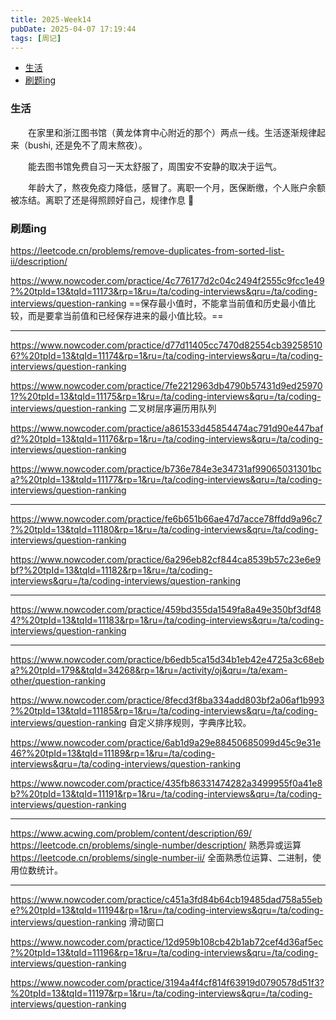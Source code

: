 ```yaml
---
title: 2025-Week14
pubDate: 2025-04-07 17:19:44
tags: [周记]
---
```


- [生活](#%E7%94%9F%E6%B4%BB)      
- [刷题ing](#%E5%88%B7%E9%A2%98ing)

### 生活
&emsp;&emsp;在家里和浙江图书馆（黄龙体育中心附近的那个）两点一线。生活逐渐规律起来（bushi, 还是免不了周末熬夜）。

&emsp;&emsp;能去图书馆免费自习一天太舒服了，周围安不安静的取决于运气。

&emsp;&emsp;年龄大了，熬夜免疫力降低，感冒了。离职一个月，医保断缴，个人账户余额被冻结。离职了还是得照顾好自己，规律作息 :checkered_flag:


### 刷题ing
https://leetcode.cn/problems/remove-duplicates-from-sorted-list-ii/description/

https://www.nowcoder.com/practice/4c776177d2c04c2494f2555c9fcc1e49?%20tpId=13&tqId=11173&rp=1&ru=/ta/coding-interviews&qru=/ta/coding-interviews/question-ranking
==保存最小值时，不能拿当前值和历史最小值比较，而是要拿当前值和已经保存进来的最小值比较。==

---

https://www.nowcoder.com/practice/d77d11405cc7470d82554cb392585106?%20tpId=13&tqId=11174&rp=1&ru=/ta/coding-interviews&qru=/ta/coding-interviews/question-ranking

https://www.nowcoder.com/practice/7fe2212963db4790b57431d9ed259701?%20tpId=13&tqId=11175&rp=1&ru=/ta/coding-interviews&qru=/ta/coding-interviews/question-ranking
二叉树层序遍历用队列

https://www.nowcoder.com/practice/a861533d45854474ac791d90e447bafd?%20tpId=13&tqId=11176&rp=1&ru=/ta/coding-interviews&qru=/ta/coding-interviews/question-ranking

https://www.nowcoder.com/practice/b736e784e3e34731af99065031301bca?%20tpId=13&tqId=11177&rp=1&ru=/ta/coding-interviews&qru=/ta/coding-interviews/question-ranking

---

https://www.nowcoder.com/practice/fe6b651b66ae47d7acce78ffdd9a96c7?%20tpId=13&tqId=11180&rp=1&ru=/ta/coding-interviews&qru=/ta/coding-interviews/question-ranking

https://www.nowcoder.com/practice/6a296eb82cf844ca8539b57c23e6e9bf?%20tpId=13&tqId=11182&rp=1&ru=/ta/coding-interviews&qru=/ta/coding-interviews/question-ranking

---

https://www.nowcoder.com/practice/459bd355da1549fa8a49e350bf3df484?%20tpId=13&tqId=11183&rp=1&ru=/ta/coding-interviews&qru=/ta/coding-interviews/question-ranking

--- 


https://www.nowcoder.com/practice/b6edb5ca15d34b1eb42e4725a3c68eba?%20tpId=179&&tqId=34268&rp=1&ru=/activity/oj&qru=/ta/exam-other/question-ranking

https://www.nowcoder.com/practice/8fecd3f8ba334add803bf2a06af1b993?%20tpId=13&tqId=11185&rp=1&ru=/ta/coding-interviews&qru=/ta/coding-interviews/question-ranking
自定义排序规则，字典序比较。

https://www.nowcoder.com/practice/6ab1d9a29e88450685099d45c9e31e46?%20tpId=13&tqId=11189&rp=1&ru=/ta/coding-interviews&qru=/ta/coding-interviews/question-ranking

https://www.nowcoder.com/practice/435fb86331474282a3499955f0a41e8b?%20tpId=13&tqId=11191&rp=1&ru=/ta/coding-interviews&qru=/ta/coding-interviews/question-ranking

---

https://www.acwing.com/problem/content/description/69/
https://leetcode.cn/problems/single-number/description/
熟悉异或运算
https://leetcode.cn/problems/single-number-ii/
全面熟悉位运算、二进制，使用位数统计。

---

https://www.nowcoder.com/practice/c451a3fd84b64cb19485dad758a55ebe?%20tpId=13&tqId=11194&rp=1&ru=/ta/coding-interviews&qru=/ta/coding-interviews/question-ranking
滑动窗口

https://www.nowcoder.com/practice/12d959b108cb42b1ab72cef4d36af5ec?%20tpId=13&tqId=11196&rp=1&ru=/ta/coding-interviews&qru=/ta/coding-interviews/question-ranking

https://www.nowcoder.com/practice/3194a4f4cf814f63919d0790578d51f3?%20tpId=13&tqId=11197&rp=1&ru=/ta/coding-interviews&qru=/ta/coding-interviews/question-ranking

